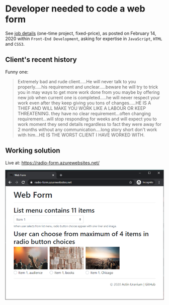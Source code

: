 # Developer needed to code a web form

See [job details](docs/job-details.pdf) (one-time project, fixed-price), as posted on February 14, 2020 within `Front-End Development`, asking for expertise in `JavaScript`, `HTML` and `CSS3`.

## Client's recent history

Funny one:

> Extremely bad and rude client.....He will never talk to you properly.....his requirement and unclear.....beware he will try to trick you in may ways to get more work done from you maybe by offering new job when current one is completed.....he will never respect your work even after they keep giving you tons of changes.....HE IS A THIEF AND WILL MAKE YOU WORK LIKE A LABOUR OR KEEP THREATENING. they have no clear requirement...often changing requirement...will stop responding for weeks and will expect you to work moment they send details regardless to fact they were away for 2 months without any communication....long story short don't work with him...HE IS THE WORST CLIENT I HAVE WORKED WITH.

## Working solution

Live at: https://radio-form.azurewebsites.net/

![UI-Screenshot](docs/ui-screenshot.png)
